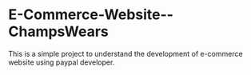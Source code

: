 # E-Commerce-Website--ChampsWears
This is a simple project to understand the development of e-commerce website using paypal developer. 
